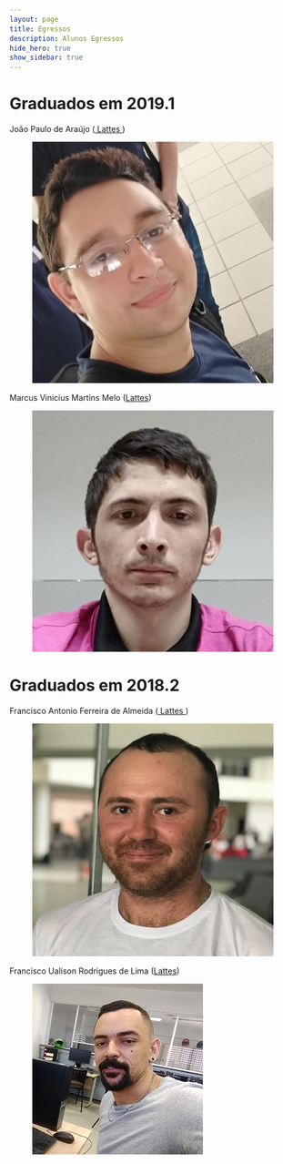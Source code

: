 ```yaml
---
layout: page
title: Egressos
description: Alunos Egressos
hide_hero: true
show_sidebar: true
---
```


# Graduados em 2019.1

<div class="tile is-ancestor">
  <div class="tile is-parent">
    <article class="tile is-child box">
      <p class="title.is-3">João Paulo de Araújo
 (<a href="http://lattes.cnpq.br/7155608920295858"> Lattes </a>)</p>
      <figure class="image is-128x128">
      <img class="is-rounded" src="img/egressos/eJoaoPaulo.jpg">
      </figure>
      <p class="subtitle.is-4">	</p>
    </article>
  </div>
  <div class="tile is-parent">
    <article class="tile is-child box">
      <p class="title.is-3">Marcus Vinicius Martins Melo (<a href="http://lattes.cnpq.br/6091624045920112">Lattes</a>) </p>
      <figure class="image is-128x128">
      <img src="img/egressos/eMarcus.jpg">
      </figure>
      <p class="subtitle.is-4"></p>
    </article>
  </div>
</div>

# Graduados em 2018.2

<div class="tile is-ancestor">
  <div class="tile is-parent">
    <article class="tile is-child box">
      <p class="title.is-3">Francisco Antonio Ferreira de Almeida (<a href="http://lattes.cnpq.br/3304199906092593"> Lattes </a>)</p>
      <figure class="image is-128x128">
      <img class="is-rounded" src="img/egressos/eFcoAnt.jpg">
      </figure>
      <p class="subtitle.is-4">	</p>
    </article>
  </div>
  <div class="tile is-parent">
    <article class="tile is-child box">
      <p class="title.is-3">Francisco Ualison Rodrigues de Lima (<a href="http://lattes.cnpq.br/2619316968308833">Lattes</a>) </p>
      <figure class="image is-128x128">
      <img src="img/egressos/eFcoUalisson.jpg">
      </figure>
      <p class="subtitle.is-4"></p>
    </article>
  </div>
</div>
